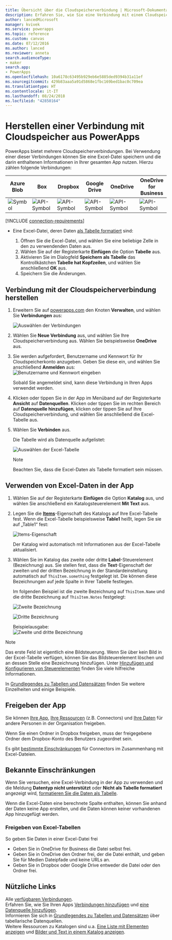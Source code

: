 ```yaml
---
title: Übersicht über die Cloudspeicherverbindung | Microsoft-Dokumentation
description: Erfahren Sie, wie Sie eine Verbindung mit einem Cloudspeicherkonto herstellen und Excel-Daten in Ihrer App anzeigen können
author: lancedMicrosoft
manager: kvivek
ms.service: powerapps
ms.topic: reference
ms.custom: canvas
ms.date: 07/12/2016
ms.author: lanced
ms.reviewer: anneta
search.audienceType:
- maker
search.app:
- PowerApps
ms.openlocfilehash: 10a6178c63495b929eb6e5885ded9394b31a11ef
ms.sourcegitcommit: 429b83aaa5a91d5868e1fbc169bed1bac0c709ea
ms.translationtype: HT
ms.contentlocale: it-IT
ms.lasthandoff: 08/24/2018
ms.locfileid: "42850164"
---
```

# <a name="connect-to-cloud-storage-from-powerapps"></a>Herstellen einer Verbindung mit Cloudspeicher aus PowerApps
PowerApps bietet mehrere Cloudspeicherverbindungen. Bei Verwendung einer dieser Verbindungen können Sie eine Excel-Datei speichern und die darin enthaltenen Informationen in Ihrer gesamten App nutzen. Hierzu zählen folgende Verbindungen:  

| **Azure Blob** | **Box** | **Dropbox** | **Google Drive** | **OneDrive** | **OneDrive<br> for Business** |
| --- | --- | --- | --- | --- | --- |
| ![Symbol](./media/cloud-storage-blob-connections/blobicon.png) |![API-Symbol][boxicon] |![API-Symbol][dropboxicon] |![API-Symbol][googledriveicon] |![API-Symbol][onedriveicon] |![API-Symbol][onedriveforbusinessicon] |

[!INCLUDE [connection-requirements](../../../includes/connection-requirements.md)]

* Eine Excel-Datei, deren Daten [als Tabelle formatiert](https://support.office.com/article/Create-an-Excel-table-in-a-worksheet-E81AA349-B006-4F8A-9806-5AF9DF0AC664) sind:
  
  1. Öffnen Sie die Excel-Datei, und wählen Sie eine beliebige Zelle in den zu verwendenden Daten aus.
  2. Wählen Sie auf der Registerkarte **Einfügen** die Option **Tabelle** aus.
  3. Aktivieren Sie im Dialogfeld **Speichern als Tabelle** das Kontrollkästchen **Tabelle hat Kopfzeilen**, und wählen Sie anschließend **OK** aus.
  4. Speichern Sie die Änderungen.

## <a name="connect-to-the-cloud-storage-connection"></a>Verbindung mit der Cloudspeicherverbindung herstellen
1. Erweitern Sie auf [powerapps.com](https://web.powerapps.com?utm_source=padocs&utm_medium=linkinadoc&utm_campaign=referralsfromdoc) den Knoten **Verwalten**, und wählen Sie **Verbindungen** aus:  
   
    ![Auswählen der Verbindungen](./media/cloud-storage-blob-connections/connections.png)
2. Wählen Sie **Neue Verbindung** aus, und wählen Sie Ihre Cloudspeicherverbindung aus. Wählen Sie beispielsweise **OneDrive** aus.
3. Sie werden aufgefordert, Benutzername und Kennwort für Ihr Cloudspeicherkonto anzugeben. Geben Sie diese ein, und wählen Sie anschließend **Anmelden** aus:  
    ![Benutzername und Kennwort eingeben](./media/cloud-storage-blob-connections/signin.png)
   
    Sobald Sie angemeldet sind, kann diese Verbindung in Ihren Apps verwendet werden.
4. Klicken oder tippen Sie in der App im Menüband auf der Registerkarte **Ansicht** auf **Datenquellen**. Klicken oder tippen Sie im rechten Bereich auf **Datenquelle hinzufügen**, klicken oder tippen Sie auf Ihre Cloudspeicherverbindung, und wählen Sie anschließend die Excel-Tabelle aus.
5. Wählen Sie **Verbinden** aus.
   
    Die Tabelle wird als Datenquelle aufgelistet:
   
    ![Auswählen der Excel-Tabelle](./media/cloud-storage-blob-connections/selecttable.png)
   
    > [!NOTE]
   > Beachten Sie, dass die Excel-Daten als Tabelle formatiert sein müssen.

## <a name="using-the-excel-data-in-your-app"></a>Verwenden von Excel-Daten in der App
1. Wählen Sie auf der Registerkarte **Einfügen** die Option **Katalog** aus, und wählen Sie anschließend ein Katalogsteuerelement **Mit Text** aus.
2. Legen Sie die **[Items](../controls/properties-core.md)**-Eigenschaft des Katalogs auf Ihre Excel-Tabelle fest. Wenn die Excel-Tabelle beispielsweise **Table1** heißt, legen Sie sie auf „Table1“ fest:  
   
    ![Items-Eigenschaft](./media/cloud-storage-blob-connections/itemsproperty.png)  
   
    Der Katalog wird automatisch mit Informationen aus der Excel-Tabelle aktualisiert.
3. Wählen Sie im Katalog das zweite oder dritte **Label**-Steuerelement (Bezeichnung) aus. Sie stellen fest, dass die **Text**-Eigenschaft der zweiten und der dritten Bezeichnung in der Standardeinstellung automatisch auf `ThisItem.something` festgelegt ist. Die können diese Bezeichnungen auf jede Spalte in Ihrer Tabelle festlegen.
   
    Im folgenden Beispiel ist die zweite Bezeichnung auf `ThisItem.Name` und die dritte Bezeichnung auf `ThisItem.Notes` festgelegt:  
   
    ![Zweite Bezeichnung](./media/cloud-storage-blob-connections/items-secondtextbox.png)  
   
    ![Dritte Bezeichnung](./media/cloud-storage-blob-connections/items-thirdtextbox.png)  
   
    Beispielausgabe:  
    ![Zweite und dritte Bezeichnung](./media/cloud-storage-blob-connections/secondthirdtextboxes.png)
   
> [!NOTE]
> Das erste Feld ist eigentlich eine Bildsteuerung. Wenn Sie über kein Bild in der Excel-Tabelle verfügen, können Sie das Bildsteuerelement löschen und an dessen Stelle eine Bezeichnung hinzufügen. Unter [Hinzufügen und Konfigurieren von Steuerelementen](../add-configure-controls.md) finden Sie viele hilfreiche Informationen.

In [Grundlegendes zu Tabellen und Datensätzen](../working-with-tables.md) finden Sie weitere Einzelheiten und einige Beispiele.  

## <a name="sharing-your-app"></a>Freigeben der App
Sie können [Ihre App](../share-app.md), [Ihre Ressourcen](../share-app-resources.md) (z.B. Connectors) und [Ihre Daten](../share-app-data.md) für andere Personen in der Organisation freigeben.

Wenn Sie einen Ordner in Dropbox freigeben, muss der freigegebene Ordner dem Dropbox-Konto des Benutzers zugeordnet sein.

Es gibt [bestimmte Einschränkungen](#sharing-excel-tables) für Connectors im Zusammenhang mit Excel-Dateien.

## <a name="known-limitations"></a>Bekannte Einschränkungen
Wenn Sie versuchen, eine Excel-Verbindung in der App zu verwenden und die Meldung **Datentyp nicht unterstützt** oder **Nicht als Tabelle formatiert** angezeigt wird, [formatieren Sie die Daten als Tabelle](https://support.office.com/article/Create-an-Excel-table-in-a-worksheet-E81AA349-B006-4F8A-9806-5AF9DF0AC664).

Wenn die Excel-Daten eine berechnete Spalte enthalten, können Sie anhand der Daten keine App erstellen, und die Daten können keiner vorhandenen App hinzugefügt werden.

### <a name="sharing-excel-tables"></a>Freigeben von Excel-Tabellen
So geben Sie Daten in einer Excel-Datei frei

* Geben Sie in OneDrive for Business die Datei selbst frei.
* Geben Sie in OneDrive den Ordner frei, der die Datei enthält, und geben Sie für Medien Dateipfade und keine URLs an.
* Geben Sie in Dropbox oder Google Drive entweder die Datei oder den Ordner frei.

## <a name="helpful-links"></a>Nützliche Links
Alle [verfügbaren Verbindungen](../connections-list.md).  
Erfahren Sie, wie Sie Ihren Apps [Verbindungen hinzufügen](../add-manage-connections.md) und [eine Datenquelle hinzufügen](../add-data-connection.md).  
Informieren Sie sich in [Grundlegendes zu Tabellen und Datensätzen](../working-with-tables.md) über tabellarische Datenquellen.  
Weitere Ressourcen zu Katalogen sind u.a. [Eine Liste mit Elementen anzeigen](../add-gallery.md) und [Bilder und Text in einem Katalog anzeigen](../show-images-text-gallery-sort-filter.md).

<!--Icon references-->
[boxicon]: ./media/cloud-storage-blob-connections/boxicon.png
[dropboxicon]: ./media/cloud-storage-blob-connections/dropboxicon.png
[googledriveicon]: ./media/cloud-storage-blob-connections/googledriveicon.png
[onedriveicon]: ./media/cloud-storage-blob-connections/onedriveicon.png
[onedriveforbusinessicon]: ./media/cloud-storage-blob-connections/onedriveforbusinessicon.png

